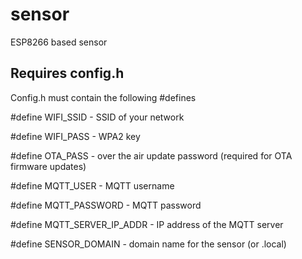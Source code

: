 # sensor
ESP8266 based sensor


## Requires config.h

Config.h must contain the following #defines

#define WIFI_SSID  - SSID of your network

#define WIFI_PASS  - WPA2 key

#define OTA_PASS  - over the air update password (required for OTA firmware updates)

#define MQTT_USER   - MQTT username 

#define MQTT_PASSWORD   - MQTT password

#define MQTT_SERVER_IP_ADDR   - IP address of the MQTT server

#define SENSOR_DOMAIN   - domain name for the sensor (or .local)


